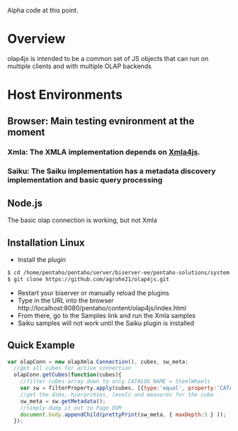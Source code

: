 
Alpha code at this point.

# Overview
olap4js is intended to be a common set of JS objects that can run on multiple clients and with multiple OLAP backends

# Host Environments
## Browser: Main testing evnironment at the moment
### Xmla: The XMLA implementation depends on [Xmla4js](http://code.google.com/p/xmla4js/).
### Saiku: The Saiku implementation has a metadata discovery implementation and basic query processing
## Node.js
The basic olap connection is working, but not Xmla

## Installation Linux
* Install the plugin
```bash
$ cd /home/pentaho/pentaho/server/biserver-ee/pentaho-solutions/system
$ git clone https://github.com/agrohe21/olap4js.git
```

* Restart your biserver  or manually reload the plugins
* Type in the URL into the browser http://localhost:8080/pentaho/content/olap4js/index.html
* From there, go to the Samples link and run the Xmla samples
* Saiku samples will not work until the Saiku plugin is installed

## Quick Example
```javascript
var olapConn = new olapXmla.Connection(), cubes, sw_meta;
  //get all cubes for active connection
  olapConn.getCubes(function(cubes){
    //filter cubes array down to only CATALOG_NAME = SteelWheels
    var sw = filterProperty.apply(cubes, [{type:'equal', property:'CATALOG_NAME', value:'SteelWheels'}]);
    //get the dims, hierarchies, levels and measures for the cube
    sw_meta = sw.getMetadata();
    //simply dump it out to Page DOM
    document.body.appendChild(prettyPrint(sw_meta, { maxDepth:3 } ));
  });
```
